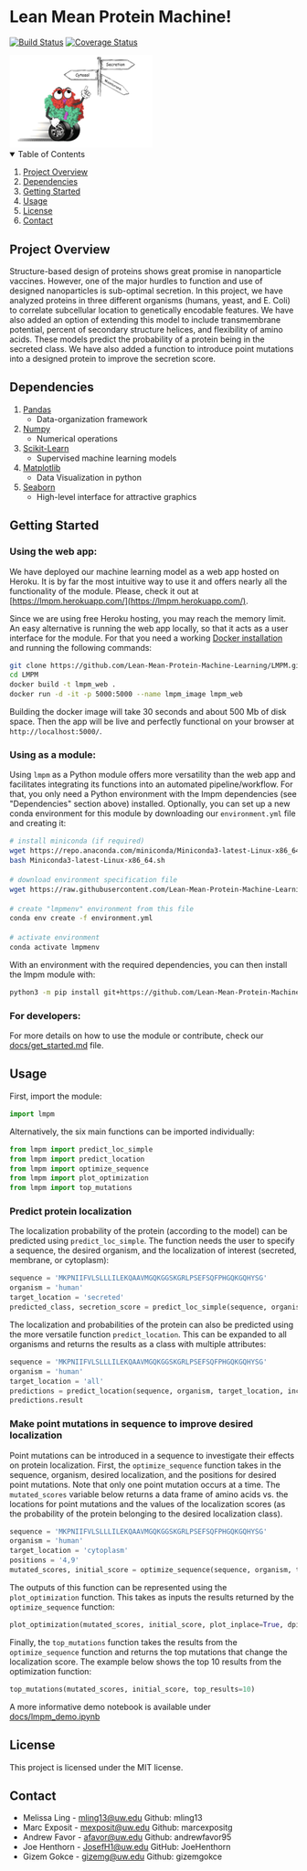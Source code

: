 # Lean Mean Protein Machine!

[![Build Status](https://travis-ci.com/Lean-Mean-Protein-Machine-Learning/LMPM.svg?branch=main)](https://travis-ci.com/Lean-Mean-Protein-Machine-Learning/LMPM)
[![Coverage Status](https://coveralls.io/repos/github/Lean-Mean-Protein-Machine-Learning/LMPM/badge.svg?branch=main)](https://coveralls.io/github/Lean-Mean-Protein-Machine-Learning/LMPM?branch=main)

<img src='img/LMPM_logo.png' width=250px>

<!-- TABLE OF CONTENTS -->
<details open="open">
  <summary>Table of Contents</summary>
  <ol>
    <li><a href="#project-overview">Project Overview</a></li>
    <li><a href="#dependencies">Dependencies</a></li>
    <li><a href="#getting-started">Getting Started</a></li>
    <li><a href="#usage">Usage</a></li>
    <li><a href="#license">License</a></li>
    <li><a href="#contact">Contact</a></li>
  </ol>
</details>



<!-- ABOUT THE PROJECT -->
## Project Overview

Structure-based design of proteins shows great promise in nanoparticle vaccines. However, one of the major hurdles to function and use of designed nanoparticles is sub-optimal secretion. In this project, we have analyzed proteins in three different organisms (humans, yeast, and E. Coli) to correlate subcellular location to genetically encodable features. We have also added an option of extending this model to include transmembrane potential, percent of secondary structure helices, and flexibility of amino acids. These models predict the probability of a protein being in the secreted class. We have also added a function to introduce point mutations into a designed protein to improve the secretion score.

## Dependencies
1. [Pandas](https://anaconda.org/anaconda/pandas)
	- Data-organization framework
2. [Numpy](https://anaconda.org/anaconda/numpy)
	- Numerical operations
3. [Scikit-Learn](https://anaconda.org/anaconda/scikit-learn)
    - Supervised machine learning models
4. [Matplotlib](https://anaconda.org/anaconda/matplotlib)
	- Data Visualization in python 
5. [Seaborn](https://anaconda.org/anaconda/seaborn)
	- High-level interface for attractive graphics


<!-- GETTING STARTED -->
## Getting Started

### Using the web app:

We have deployed our machine learning model as a web app hosted on Heroku. It is by far
the most intuitive way to use it and offers nearly all the functionality of the module. Please, 
check it out at [https://lmpm.herokuapp.com/](https://lmpm.herokuapp.com/).

Since we are using free Heroku hosting, you may reach the memory limit. An easy alternative is
running the web app locally, so that it acts as a user interface for the module. For that you
need a working [Docker installation](https://docs.docker.com/get-docker/) and running the following commands:

```sh
git clone https://github.com/Lean-Mean-Protein-Machine-Learning/LMPM.git
cd LMPM
docker build -t lmpm_web .
docker run -d -it -p 5000:5000 --name lmpm_image lmpm_web
```

Building the docker image will take 30 seconds and about 500 Mb of disk space. Then the app will be live and perfectly functional on your browser at `http://localhost:5000/`.

### Using as a module:

Using `lmpm` as a Python module offers more versatility than the web app and facilitates integrating its functions into an automated pipeline/workflow. For that, you only need a Python environment with the lmpm dependencies (see "Dependencies" section above) installed. Optionally, you can set up a new conda environment for this module by downloading our `environment.yml` file and creating it:

```sh
# install miniconda (if required)
wget https://repo.anaconda.com/miniconda/Miniconda3-latest-Linux-x86_64.sh
bash Miniconda3-latest-Linux-x86_64.sh

# download environment specification file
wget https://raw.githubusercontent.com/Lean-Mean-Protein-Machine-Learning/LMPM/main/environment.yml

# create "lmpmenv" environment from this file
conda env create -f environment.yml

# activate environment
conda activate lmpmenv
``` 

With an environment with the required dependencies, you can then install the lmpm module with:

```sh
python3 -m pip install git+https://github.com/Lean-Mean-Protein-Machine-Learning/LMPM
```
### For developers:

For more details on how to use the module or contribute, check our [docs/get_started.md](https://github.com/Lean-Mean-Protein-Machine-Learning/LMPM/blob/main/docs/get_started.md) file.


<!-- USAGE EXAMPLES -->
## Usage

First, import the module:
  ```python
  import lmpm
  ```

Alternatively, the six main functions can be imported individually:
```python
from lmpm import predict_loc_simple
from lmpm import predict_location
from lmpm import optimize_sequence
from lmpm import plot_optimization
from lmpm import top_mutations
```

### Predict protein localization
The localization probability of the protein (according to the model) can be predicted using `predict_loc_simple`. The function needs the user to specify a sequence, the desired organism, and the localization of interest (secreted, membrane, or cytoplasm):
  ```python
  sequence = 'MKPNIIFVLSLLLILEKQAAVMGQKGGSKGRLPSEFSQFPHGQKGQHYSG'
  organism = 'human'
  target_location = 'secreted'
  predicted_class, secretion_score = predict_loc_simple(sequence, organism, target_location, include_dg=False)
  ```
The localization and probabilities of the protein can also be predicted using the more versatile function `predict_location`. This can be expanded to all organisms and returns the results as a class with multiple attributes:
  ```python
  sequence = 'MKPNIIFVLSLLLILEKQAAVMGQKGGSKGRLPSEFSQFPHGQKGQHYSG'
  organism = 'human'
  target_location = 'all'
  predictions = predict_location(sequence, organism, target_location, include_dg=False)
  predictions.result
  ```

### Make point mutations in sequence to improve desired localization
Point mutations can be introduced in a sequence to investigate their effects on protein localization. First, the `optimize_sequence` function takes in the sequence, organism, desired localization, and the positions for desired point mutations. Note that only one point mutation occurs at a time. The `mutated_scores` variable below returns a data frame of amino acids vs. the locations for point mutations and the values of the localization scores (as the probability of the protein belonging to the desired localization class).
  ```python
  sequence = 'MKPNIIFVLSLLLILEKQAAVMGQKGGSKGRLPSEFSQFPHGQKGQHYSG'
  organism = 'human'
  target_location = 'cytoplasm'
  positions = '4,9'
  mutated_scores, initial_score = optimize_sequence(sequence, organism, target_location, include_dg=False, positions=positions)
  ```
The outputs of this function can be represented using the `plot_optimization` function. This takes as inputs the results returned by the `optimize_sequence` function:
  ```python
  plot_optimization(mutated_scores, initial_score, plot_inplace=True, dpi=100)
  ```
Finally, the `top_mutations` function takes the results from the `optimize_sequence` function and returns the top mutations that change the localization score. The example below shows the top 10 results from the optimization function:
  ```python
  top_mutations(mutated_scores, initial_score, top_results=10)
  ```
A more informative demo notebook is available under [docs/lmpm_demo.ipynb](https://github.com/Lean-Mean-Protein-Machine-Learning/LMPM/blob/main/docs/lmpm_demo.ipynb)

<!-- LICENSE -->
## License
This project is licensed under the MIT license.




<!-- CONTACT -->
## Contact

- Melissa Ling - mling13@uw.edu Github: mling13
- Marc Exposit - mexposit@uw.edu Github: marcexpositg
- Andrew Favor - afavor@uw.edu Github: andrewfavor95
- Joe Henthorn - JosefH1@uw.edu  GitHub: JoeHenthorn
- Gizem Gokce - gizemg@uw.edu Github: gizemgokce

